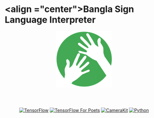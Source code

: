 # <align ="center">Bangla Sign Language Interpreter

<p align="center">
    <a href="https://github.com/niyazed/Bangla_SignLanguage-CSE299" target="_blank">
        <img alt='Bangla Sign Language' src='repo/bsl-180.png' />
    </a>
    <br>
</p>
<br><br>
<p align="center">
    <a href="https://www.tensorflow.org/get_started"><img src="https://img.shields.io/badge/TensorFlow-v1.7.0-orange.svg?longCache=true&style=flat-square" alt="TensorFlow"></a>
    <a href="https://codelabs.developers.google.com/codelabs/tensorflow-for-poets/#0"><img src="https://img.shields.io/badge/CodeLab-tof-blue.svg?longCache=true&style=flat-square" alt="TensorFlow For Poets"></a>
    <a href="https://docs.camerakit.website/#/"><img src="https://img.shields.io/badge/CameraKit-v0.13.1-lightgrey.svg?longCache=true&style=flat-square" alt="CameraKit"></a>
    <a href="https://www.python.org/downloads/release/python-360/"><img src="https://img.shields.io/badge/python-v3.6-brightgreen.svg?longCache=true&style=flat-square" alt="Python"></a>
</p>


